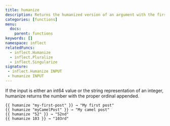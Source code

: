```yaml
---
title: humanize
description: Returns the humanized version of an argument with the first letter capitalized.
categories: [functions]
menu:
  docs:
    parent: functions
keywords: []
namespace: inflect
relatedFuncs:
  - inflect.Humanize
  - inflect.Pluralize
  - inflect.Singularize
signature:
 - inflect.Humanize INPUT
 - humanize INPUT
---
```


If the input is either an int64 value or the string representation of an integer, humanize returns the number with the proper ordinal appended.


```go-html-template
{{ humanize "my-first-post" }} → "My first post"
{{ humanize "myCamelPost" }} → "My camel post"
{{ humanize "52" }} → "52nd"
{{ humanize 103 }} → "103rd"
```
